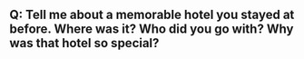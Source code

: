 ## Q: Tell me about a memorable hotel you stayed at before. Where was it? Who did you go with? Why was that hotel so special?